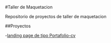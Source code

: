 #Taller de Maquetacion

Repositorio de proyectos de taller de maquetacion

##Proyectos

-[landing page de tipo Portafolio-cv](https://hys-soluciones.github.io/Maquetacion/Portafolio-CV)
